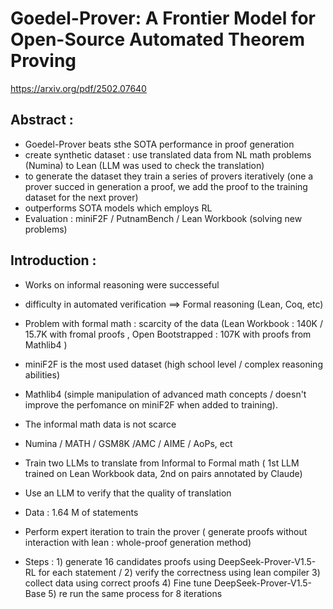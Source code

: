 # Goedel-Prover: A Frontier Model for Open-Source Automated Theorem Proving

https://arxiv.org/pdf/2502.07640

## Abstract : 
- Goedel-Prover beats sthe SOTA performance in proof generation
- create synthetic dataset : use translated data from NL math problems (Numina) to Lean (LLM was used to check the translation)
- to generate the dataset they train a series of provers iteratively (one a prover succed in generation a proof, we add the proof to the training dataset for the next prover)
- outperforms SOTA models which employs RL
- Evaluation : miniF2F / PutnamBench / Lean Workbook (solving new problems)

## Introduction : 
- Works on informal reasoning were successeful
- difficulty in automated verification ==> Formal reasoning (Lean, Coq, etc)
- Problem with formal math : scarcity of the data (Lean Workbook : 140K / 15.7K with fromal proofs , Open Bootstrapped : 107K with proofs from Mathlib4 )
-  miniF2F is the most used dataset (high school level / complex reasoning abilities)
-  Mathlib4 (simple manipulation of advanced math concepts / doesn't improve the perfomance on miniF2F when added to training).
-  The informal math data is not scarce
-  Numina / MATH / GSM8K /AMC / AIME / AoPs, ect
- Train two LLMs to translate from Informal to Formal math ( 1st LLM trained on Lean Workbook data, 2nd on pairs annotated by Claude)
- Use an LLM to verify that the quality of translation
- Data : 1.64 M of statements

- Perform expert iteration to train the prover ( generate proofs without interaction with lean : whole-proof generation method)
- Steps : 1) generate 16 candidates proofs using DeepSeek-Prover-V1.5-RL for each statement / 2) verify the correctness using lean compiler 3) collect data using correct proofs  4) Fine tune DeepSeek-Prover-V1.5-Base 5) re run the same process for 8 iterations
